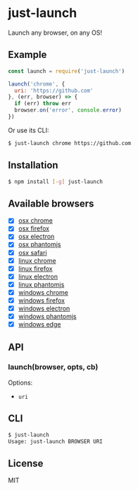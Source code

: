 
# just-launch

  Launch any browser, on any OS!

## Example

```js
const launch = require('just-launch')

launch('chrome', {
  uri: 'https://github.com'
}, (err, browser) => {
  if (err) throw err
  browser.on('error', console.error)
})
```

Or use its CLI:

```bash
$ just-launch chrome https://github.com
```

## Installation

```bash
$ npm install [-g] just-launch
```

## Available browsers

- [x] [osx chrome](https://github.com/juliangruber/osx-chrome)
- [x] [osx firefox](https://github.com/juliangruber/osx-firefox)
- [X] [osx electron](https://github.com/juliangruber/electron-stream)
- [X] [osx phantomjs](https://github.com/juliangruber/phantomjs-stream)
- [x] [osx safari](https://github.com/juliangruber/osx-safari)
- [x] [linux chrome](https://github.com/juliangruber/linux-chrome)
- [x] [linux firefox](https://github.com/juliangruber/linux-firefox)
- [X] [linux electron](https://github.com/juliangruber/electron-stream)
- [X] [linux phantomjs](https://github.com/juliangruber/phantomjs-stream)
- [X] [windows chrome](https://github.com/ashnur/windows-chrome)
- [X] [windows firefox](https://github.com/vweevers/windows-firefox)
- [X] [windows electron](https://github.com/juliangruber/electron-stream)
- [X] [windows phantomjs](https://github.com/juliangruber/phantomjs-stream)
- [X] [windows edge](https://github.com/eugeneware/windows-edge)

## API

### launch(browser, opts, cb)

Options:

- `uri`

## CLI

```bash
$ just-launch
Usage: just-launch BROWSER URI
```

## License

  MIT
